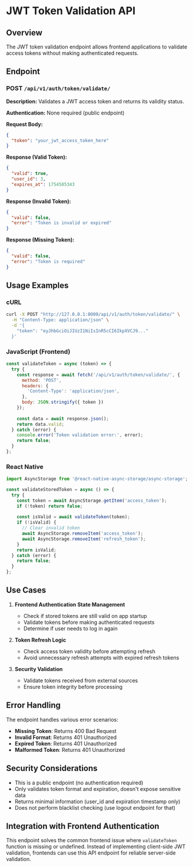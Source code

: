 # JWT Token Validation API

## Overview
The JWT token validation endpoint allows frontend applications to validate access tokens without making authenticated requests.

## Endpoint

### POST `/api/v1/auth/token/validate/`

**Description:** Validates a JWT access token and returns its validity status.

**Authentication:** None required (public endpoint)

**Request Body:**
```json
{
  "token": "your_jwt_access_token_here"
}
```

**Response (Valid Token):**
```json
{
  "valid": true,
  "user_id": 3,
  "expires_at": 1754505343
}
```

**Response (Invalid Token):**
```json
{
  "valid": false,
  "error": "Token is invalid or expired"
}
```

**Response (Missing Token):**
```json
{
  "valid": false,
  "error": "Token is required"
}
```

## Usage Examples

### cURL
```bash
curl -X POST "http://127.0.0.1:8000/api/v1/auth/token/validate/" \
  -H "Content-Type: application/json" \
  -d '{
    "token": "eyJhbGciOiJIUzI1NiIsInR5cCI6IkpXVCJ9..."
  }'
```

### JavaScript (Frontend)
```javascript
const validateToken = async (token) => {
  try {
    const response = await fetch('/api/v1/auth/token/validate/', {
      method: 'POST',
      headers: {
        'Content-Type': 'application/json',
      },
      body: JSON.stringify({ token })
    });
    
    const data = await response.json();
    return data.valid;
  } catch (error) {
    console.error('Token validation error:', error);
    return false;
  }
};
```

### React Native
```javascript
import AsyncStorage from '@react-native-async-storage/async-storage';

const validateStoredToken = async () => {
  try {
    const token = await AsyncStorage.getItem('access_token');
    if (!token) return false;
    
    const isValid = await validateToken(token);
    if (!isValid) {
      // Clear invalid token
      await AsyncStorage.removeItem('access_token');
      await AsyncStorage.removeItem('refresh_token');
    }
    return isValid;
  } catch (error) {
    return false;
  }
};
```

## Use Cases

1. **Frontend Authentication State Management**
   - Check if stored tokens are still valid on app startup
   - Validate tokens before making authenticated requests
   - Determine if user needs to log in again

2. **Token Refresh Logic**
   - Check access token validity before attempting refresh
   - Avoid unnecessary refresh attempts with expired refresh tokens

3. **Security Validation**
   - Validate tokens received from external sources
   - Ensure token integrity before processing

## Error Handling

The endpoint handles various error scenarios:

- **Missing Token**: Returns 400 Bad Request
- **Invalid Format**: Returns 401 Unauthorized  
- **Expired Token**: Returns 401 Unauthorized
- **Malformed Token**: Returns 401 Unauthorized

## Security Considerations

- This is a public endpoint (no authentication required)
- Only validates token format and expiration, doesn't expose sensitive data
- Returns minimal information (user_id and expiration timestamp only)
- Does not perform blacklist checking (use logout endpoint for that)

## Integration with Frontend Authentication

This endpoint solves the common frontend issue where `validateToken` function is missing or undefined. Instead of implementing client-side JWT validation, frontends can use this API endpoint for reliable server-side validation.
